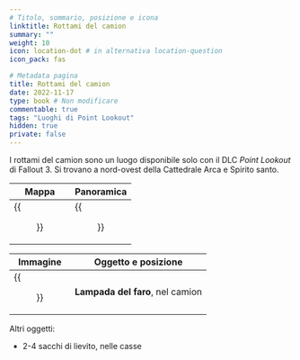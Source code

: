 ```yaml
---
# Titolo, sommario, posizione e icona
linktitle: Rottami del camion
summary: ""
weight: 10
icon: location-dot # in alternativa location-question
icon_pack: fas

# Metadata pagina
title: Rottami del camion
date: 2022-11-17
type: book # Non modificare
commentable: true
tags: "Luoghi di Point Lookout"
hidden: true
private: false 
---
```


I rottami del camion sono un luogo disponibile solo con il DLC *Point Lookout* di Fallout 3. Si trovano a nord-ovest della Cattedrale Arca e Spirito santo.

| Mappa                        | Panoramica               |
| ---------------------------- | ------------------------ |
| {{<figure src="fo3/Truck_Wreckage_loc.webp">}}| {{<figure src="fo3/Truck_Wreckage.webp">}}| 

| Immagine                                       | Oggetto e posizione              |
| ---------------------------------------------- | -------------------------------- |
| {{<figure src="fo3/Fo3PL_lighthouse_bulb_truck_wreckage.webp">}}| **Lampada del faro**, nel camion |


Altri oggetti:
- 2-4 sacchi di lievito, nelle casse


